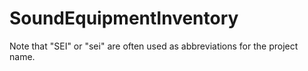 # SoundEquipmentInventory
 
Note that "SEI" or "sei" are often used as abbreviations for the project name.